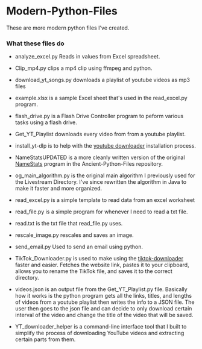 # Modern-Python-Files
These are more modern python files I've created.

### What these files do
- analyze_excel.py Reads in values from Excel spreadsheet.

- Clip_mp4.py clips a mp4 clip using ffmpeg and python. 

- download_yt_songs.py downloads a playlist of youtube videos as mp3 files

- example.xlsx is a sample Excel sheet that's used in the read_excel.py program.

- flash_drive.py is a Flash Drive Controller program to peform various tasks using a flash drive.

- Get_YT_Playlist downloads every video from from a youtube playlist.

- install_yt-dlp is to help with the [youtube downloader](https://github.com/ytdl-org/youtube-dl) installation process. 

- NameStatsUPDATED is a more cleanly written version of the original [NameStats](https://github.com/MichaelT-178/Ancient-Python-Files/blob/main/NameStats.py) program in the Ancient-Python-Files repository.

- og_main_algorithm.py is the original main algorithm I previously used for the Livestream Directory. I've since rewritten the algorithm in Java to make it faster and more organized.

- read_excel.py is a simple template to read data from an excel worksheet

- read_file.py is a simple program for whenever I need to read a txt file.

- read.txt is the txt file that read_file.py uses.

- rescale_image.py rescales and saves an image. 

- send_email.py Used to send an email using python.

- TikTok_Downloader.py is used to make using the [tiktok-downloader](https://github.com/n0l3r/tiktok-downloader) faster and easier. Fetches the website link, pastes it to your clipboard, allows you to rename the TikTok file, and saves it to the correct directory.

- videos.json is an output file from the Get_YT_Playlist.py file. Basically how it works is the python program gets all the links, titles, and lengths of videos from a youtube playlist then writes the info to a JSON file. The user then goes to the json file and can decide to only download certain interval of the video and change the title of the video that will be saved.

- YT_downloader_helper is a command-line interface tool that I built to simplify the process of downloading YouTube videos and extracting certain parts from them.